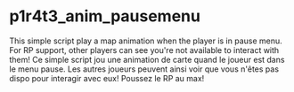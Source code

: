 # p1r4t3_anim_pausemenu
This simple script play a map animation when the player is in pause menu. For RP support, other players can see you're not available to interact with them! Ce simple script jou une animation de carte quand le joueur est dans le menu pause. Les autres joueurs peuvent ainsi voir que vous n'êtes pas dispo pour interagir avec eux! Poussez le RP au max!
